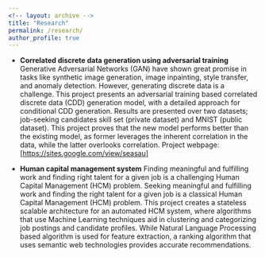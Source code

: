 ```yaml
---
<!-- layout: archive -->
title: "Research"
permalink: /research/
author_profile: true
---
```


* **Correlated discrete data generation using adversarial training** 
Generative Adversarial Networks (GAN) have shown great promise in tasks like synthetic image generation, image inpainting, style 
transfer, and anomaly detection. However, generating discrete data is a challenge. This project presents an adversarial training 
based correlated discrete data (CDD) generation model, with a detailed approach for conditional CDD generation. Results are 
presented over two datasets; job-seeking candidates skill set (private dataset) and MNIST (public dataset). This project proves 
that the new model performs better than the existing model, as former leverages the inherent correlation in the data, while the 
latter overlooks correlation. 
Project webpage: [https://sites.google.com/view/seasau]

* **Human capital management system**
Finding meaningful and fulfilling work and finding right talent for a given job is a challenging Human Capital Management (HCM) 
problem. Seeking meaningful and fulfilling work and finding the right talent for a given job is a classical Human Capital 
Management (HCM) problem. This project creates a stateless scalable architecture for an automated HCM system, where algorithms 
that use Machine Learning techniques aid in clustering and categorizing job postings and candidate profiles. While Natural Language
Processing based algorithm is used for feature extraction, a ranking algorithm that uses semantic web technologies provides 
accurate recommendations.

